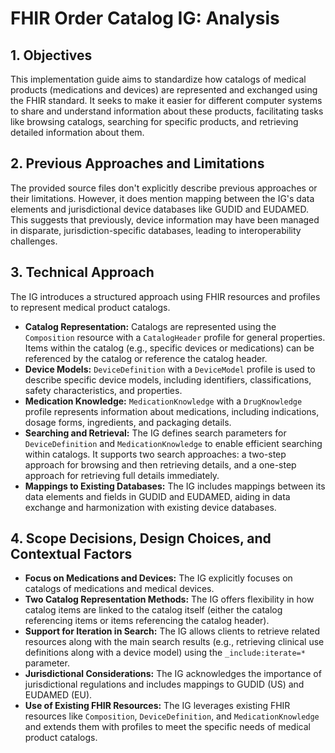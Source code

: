 # FHIR Order Catalog IG: Analysis

## 1. Objectives

This implementation guide aims to standardize how catalogs of medical products (medications and devices) are represented and exchanged using the FHIR standard. It seeks to make it easier for different computer systems to share and understand information about these products, facilitating tasks like browsing catalogs, searching for specific products, and retrieving detailed information about them. 

## 2. Previous Approaches and Limitations

The provided source files don't explicitly describe previous approaches or their limitations. However, it does mention mapping between the IG's data elements and jurisdictional device databases like GUDID and EUDAMED. This suggests that previously, device information may have been managed in disparate, jurisdiction-specific databases, leading to interoperability challenges. 

## 3. Technical Approach

The IG introduces a structured approach using FHIR resources and profiles to represent medical product catalogs.

* **Catalog Representation:** Catalogs are represented using the `Composition` resource with a `CatalogHeader` profile for general properties. Items within the catalog (e.g., specific devices or medications) can be referenced by the catalog or reference the catalog header.
* **Device Models:** `DeviceDefinition` with a `DeviceModel` profile is used to describe specific device models, including identifiers, classifications, safety characteristics, and properties.
* **Medication Knowledge:** `MedicationKnowledge` with a `DrugKnowledge` profile represents information about medications, including indications, dosage forms, ingredients, and packaging details.
* **Searching and Retrieval:** The IG defines search parameters for `DeviceDefinition` and `MedicationKnowledge` to enable efficient searching within catalogs. It supports two search approaches: a two-step approach for browsing and then retrieving details, and a one-step approach for retrieving full details immediately.
* **Mappings to Existing Databases:** The IG includes mappings between its data elements and fields in GUDID and EUDAMED, aiding in data exchange and harmonization with existing device databases.

## 4. Scope Decisions, Design Choices, and Contextual Factors

* **Focus on Medications and Devices:** The IG explicitly focuses on catalogs of medications and medical devices. 
* **Two Catalog Representation Methods:** The IG offers flexibility in how catalog items are linked to the catalog itself (either the catalog referencing items or items referencing the catalog header).
* **Support for Iteration in Search:** The IG allows clients to retrieve related resources along with the main search results (e.g., retrieving clinical use definitions along with a device model) using the `_include:iterate=*` parameter.
* **Jurisdictional Considerations:** The IG acknowledges the importance of jurisdictional regulations and includes mappings to GUDID (US) and EUDAMED (EU).
* **Use of Existing FHIR Resources:** The IG leverages existing FHIR resources like `Composition`, `DeviceDefinition`, and `MedicationKnowledge` and extends them with profiles to meet the specific needs of medical product catalogs.

